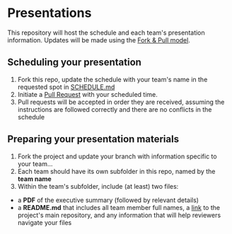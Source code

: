 Presentations
=============

This repository will host the schedule and each team's presentation information. Updates will be made using the [Fork & Pull model](https://help.github.com/articles/using-pull-requests/#types-of-collaborative-development-models).

Scheduling your presentation
----------------------------

1. Fork this repo, update the schedule with your team's name in the requested spot in [SCHEDULE.md](https://github.com/CSUChicoSoftwareEngineering/Presentations/blob/master/SCHEDULE.md)
2. Initiate a [Pull Request](https://help.github.com/articles/using-pull-requests/#initiating-the-pull-request) with your scheduled time.
3. Pull requests will be accepted in order they are received, assuming the instructions are followed correctly and there are no conflicts in the schedule


Preparing your presentation materials
-------------------------------------

1. Fork the project and update your branch with information specific to your team...
2. Each team should have its own subfolder in this repo, named by the **team name**
3. Within the team's subfolder, include (at least) two files: 

  * a **PDF** of the executive summary (followed by relevant details)
  * a **README.md** that includes all team member full names, a [link](http://url) to the project's main repository, and any information that will help reviewers navigate your files